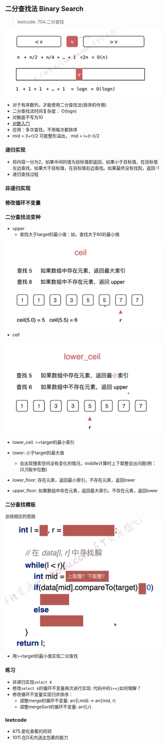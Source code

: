 ## 二分查找法 Binary Search

> leetcode: 704.二分查找

![](https://raw.githubusercontent.com/wangkaiwd/drawing-bed/master/20201214213344.png)

* 对于有序数列，才能使用二分查找法(排序的作用)
* 二分查找法时间复杂度： O(logn)
* 对数底不写为10
* [对数入门](https://www.shuxuele.com/algebra/logarithms.html)
* 应用：多次查找，不用每次都排序
* mid = (l+r)/2 可能整形溢出， mid = l+(r-l)/2

### 递归实现

* 将内容一分为2，如果中间的值为目标值即返回，如果小于目标值，在目标值左边查找，如果大于目标值，在目标值右边查找。如果最终没有找到，返回-1
* 递归查找过程

### 非递归实现

### 修改循环不变量

### 二分查找法变种

* upper
  * 查找大于target的最小值：如，查找大于60的最小值

![](https://raw.githubusercontent.com/wangkaiwd/drawing-bed/master/20201215202618.png)

* cell

![](https://raw.githubusercontent.com/wangkaiwd/drawing-bed/master/20201215203127.png)

* lower_ceil: >=target的最小索引

* lower: 小于target的最大值
  * 会出现搜索空间没有变化的情况，middle计算时上下取整会出问题(例：[0,1]取中位数)

* lower_floor: 存在元素，返回最小索引。不存在元素，返回lower

* upper_floor: 如果数组中存在元素，返回最大索引。不存在元素，返回lower

### 二分查找模板

总结相应的思路
![](https://raw.githubusercontent.com/wangkaiwd/drawing-bed/master/20201215205932.png)

* 用>=target的最小值实现二分查找

### 练习

* 非递归实现`select K`
* 修改`select k`的循环不变量再次进行实现: 代码中的`i<=j`如何理解？
* 修改循环不变量实现归并排序：
  * 调整merge的循环不变量: arr[l,mid) -> arr[mid, r)
  * 调整mergeSort的循环不变量: arr[l,r)

### leetcode

* 875.爱吃香蕉的珂珂
* 1011.在D天内送达包裹的能力
